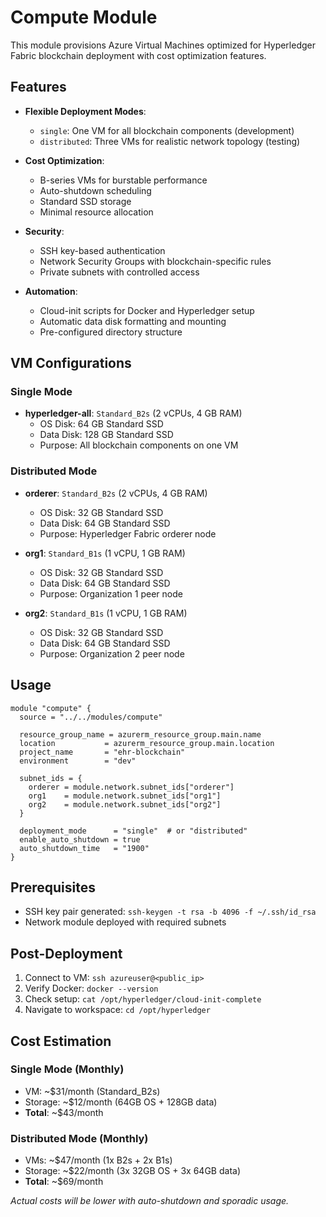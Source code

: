 # Compute Module

This module provisions Azure Virtual Machines optimized for Hyperledger Fabric blockchain deployment with cost optimization features.

## Features

- **Flexible Deployment Modes**:
  - `single`: One VM for all blockchain components (development)
  - `distributed`: Three VMs for realistic network topology (testing)

- **Cost Optimization**:
  - B-series VMs for burstable performance
  - Auto-shutdown scheduling
  - Standard SSD storage
  - Minimal resource allocation

- **Security**:
  - SSH key-based authentication
  - Network Security Groups with blockchain-specific rules
  - Private subnets with controlled access

- **Automation**:
  - Cloud-init scripts for Docker and Hyperledger setup
  - Automatic data disk formatting and mounting
  - Pre-configured directory structure

## VM Configurations

### Single Mode
- **hyperledger-all**: `Standard_B2s` (2 vCPUs, 4 GB RAM)
  - OS Disk: 64 GB Standard SSD
  - Data Disk: 128 GB Standard SSD
  - Purpose: All blockchain components on one VM

### Distributed Mode
- **orderer**: `Standard_B2s` (2 vCPUs, 4 GB RAM)
  - OS Disk: 32 GB Standard SSD
  - Data Disk: 64 GB Standard SSD
  - Purpose: Hyperledger Fabric orderer node

- **org1**: `Standard_B1s` (1 vCPU, 1 GB RAM)
  - OS Disk: 32 GB Standard SSD
  - Data Disk: 64 GB Standard SSD
  - Purpose: Organization 1 peer node

- **org2**: `Standard_B1s` (1 vCPU, 1 GB RAM)
  - OS Disk: 32 GB Standard SSD
  - Data Disk: 64 GB Standard SSD
  - Purpose: Organization 2 peer node

## Usage

```hcl
module "compute" {
  source = "../../modules/compute"

  resource_group_name = azurerm_resource_group.main.name
  location           = azurerm_resource_group.main.location
  project_name       = "ehr-blockchain"
  environment        = "dev"

  subnet_ids = {
    orderer = module.network.subnet_ids["orderer"]
    org1    = module.network.subnet_ids["org1"]
    org2    = module.network.subnet_ids["org2"]
  }

  deployment_mode      = "single"  # or "distributed"
  enable_auto_shutdown = true
  auto_shutdown_time   = "1900"
}
```

## Prerequisites

- SSH key pair generated: `ssh-keygen -t rsa -b 4096 -f ~/.ssh/id_rsa`
- Network module deployed with required subnets

## Post-Deployment

1. Connect to VM: `ssh azureuser@<public_ip>`
2. Verify Docker: `docker --version`
3. Check setup: `cat /opt/hyperledger/cloud-init-complete`
4. Navigate to workspace: `cd /opt/hyperledger`

## Cost Estimation

### Single Mode (Monthly)
- VM: ~$31/month (Standard_B2s)
- Storage: ~$12/month (64GB OS + 128GB data)
- **Total**: ~$43/month

### Distributed Mode (Monthly)
- VMs: ~$47/month (1x B2s + 2x B1s)
- Storage: ~$22/month (3x 32GB OS + 3x 64GB data)
- **Total**: ~$69/month

*Actual costs will be lower with auto-shutdown and sporadic usage.*